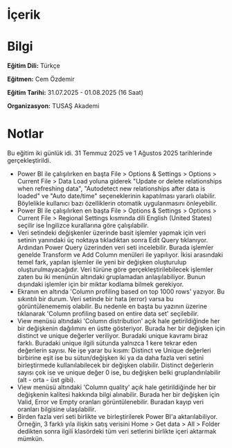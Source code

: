 # İçerik


# Bilgi
**Eğitim Dili:** Türkçe

**Eğitmen:** Cem Özdemir

**Eğitim Tarihi:** 31.07.2025 - 01.08.2025 (16 Saat)

**Organizasyon:** TUSAŞ Akademi

# Notlar
Bu eğitim iki günlük idi. 31 Temmuz 2025 ve 1 Ağustos 2025 tarihlerinde gerçekleştirildi.

- Power BI ile çalışılırken en başta File > Options & Settings > Options > Current File > Data Load yoluna giderek "Update or delete relationships when refreshing data", "Autodetect new relationships after data is loaded" ve "Auto date/time" seçeneklerinin kapatılması yararlı olabilir. Böylelikle kullanıcı bazı özelliklerin otomatik uygulanmasını önleyebilir.
- Power BI ile çalışılırken en başta File > Options & Settings > Options > Current File > Regional Settings kısmında dili English (United States) seçilir ise İngilizce kurallarına göre çalışılabilir.
- Veri setindeki değişkenler üzerinde basit işlemler yapmak için veri setinin yanındaki üç noktaya tıkladıktan sonra Edit Query tıklanıyor. Ardından Power Query üzerinden veri seti incelebilir. Burada işlemler genelde Transform ve Add Column menüleri ile yapılıyor. İkisi arasındaki temel fark, yapılan işlemler ile yeni bir değişken oluşturulup oluşturulmayacağıdır. Veri türüne göre gerçekleştirilebilecek işlemler zaten bu iki menünün altındaki gruplamadan anlaşılabiliyor. Bunun dışındaki işlemler için bir miktar kodlama bilmek gerekiyor.
- Ekranın en altında 'Column profiling based on top 1000 rows' yazıyor. Bu sıkıntılı bir durum. Veri setinde bir hata (error) varsa bu görüntülenememiş olabilir. Bu nedenle en başta bu yazının üzerine tıklanarak 'Column profiling based on entire data set' seçilebilir.
- View menüsü altındaki 'Column distribution' açık hale getirildiğinde her bir değişkenin dağılımını en üstte gösteriyor. Burada her bir değişken için distinct ve unique değerler veriliyor. Buradaki unique kavramı biraz farklı. Buradaki unique ilgili sütunda yalnızca 1 kere tekrar eden değerlerin sayısı. Ne işe yarar bu kısım: Distinct ve Unique değerleri birbirine eşit ise bu sütun/değişken iki ya da daha fazla veri setini birleştirmede kullanılabilecek bir değişken olabilir. Distinct değerlerin sayısı çok ise ve unique değer 0 ise, bu değişken belki gruplandırılabilir (alt - orta - üst gibi).
- View menüsü altındaki 'Column quality' açık hale getirildiğinde her bir değişkenin kalitesi hakkında bilgi alınabilir. Burada her bir değişken için Valid, Error ve Empty oranları görüntülenebilir. Buradan kayıp veri oranları bilgisine ulaşılabilir.
- Birden fazla veri seti birlikte ve birleştirilerek Power BI'a aktarılabiliyor. Örneğin, 3 farklı yıla ilişkin satış verisini Home > Get data > All > Folder dedikten sonra ilgili klasördeki tüm veri setlerini birlikte içeri aktarmak mümkün.
